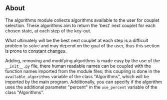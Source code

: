 ## About

The algorithms module collects algorithms available to the user for couplet selection. These algorithms aim to return the 'best' next couplet for each chosen state, at each step of the key-out.

What ultimately will be the best next couplet at each step is a difficult problem to solve and may depend on the goal of the user, thus this section is prone to constant changes.

Adding, removing and modifying algorithms is made easy by the use of the `__init__.py` file, there human readable names can be coupled with the function names imported from the module files; this coupling is done in the `available_algorithms` variable of the class "Algorithms", which will be imported by the main program. Additionally, you can specify if the algorithm uses the additional parameter "percent" in the `use_percent` variable of the class "Algorithms".
